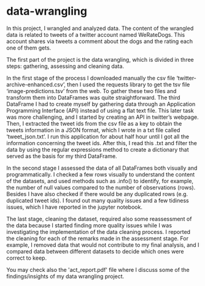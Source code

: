 # data-wrangling
In this project, I wrangled and analyzed data. The content of the wrangled data is related to tweets of a twitter account named WeRateDogs. This account shares via tweets a comment about the dogs and the rating each one of them gets. 

The first part of the project is the data wrangling, which is divided in three steps: gathering, assessing and cleaning data. 

In the first stage of the process I downloaded manually the csv file ‘twitter-archive-enhanced.csv’, then I used the requests library to get the tsv file ‘image-predictions.tsv’ from the web. To gather these two files and transform them into DataFrames was quite straightforward. The third DataFrame I had to create myself by gathering data through an Application Programming Interface (API) instead of using a flat text file. This later task was more challenging, and I started by creating an API in twitter’s webpage. Then, I extracted the tweet ids from the csv file as a key to obtain the tweets information in a JSON format, which I wrote in a txt file called ‘tweet_json.txt’. I run this application for about half hour until I got all the information concerning the tweet ids. After this, I read this .txt and filter the data by using the regular expressions method to create a dictionary that served as the basis for my third DataFrame.

In the second stage I assessed the data of all DataFrames both visually and programmatically. I checked a few rows visually to understand the content of the datasets, and used methods such as .info() to identify, for example, the number of null values compared to the number of observations (rows). Besides I have also checked if there would be any duplicated rows (e.g. duplicated tweet ids).  I found out many quality issues and a few tidiness issues, which I have reported in the jupyter notebook.

The last stage, cleaning the dataset, required also some reassessment of the data because I started finding more quality issues while I was investigating the implementation of the data cleaning process. I reported the cleaning for each of the remarks made in the assessment stage. For example, I removed data that would not contribute to my final analysis, and I compared data between different datasets to decide which ones were correct to keep.

You may check also the 'act_report.pdf' file where  I discuss some of the findings/insights of my data wrangling project.  

